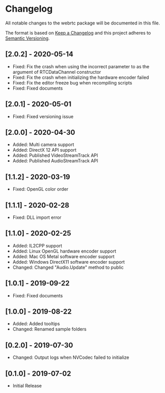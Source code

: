 # Changelog
All notable changes to the webrtc package will be documented in this file.

The format is based on [Keep a Changelog](http://keepachangelog.com/en/1.0.0/)
and this project adheres to [Semantic Versioning](http://semver.org/spec/v2.0.0.html).

## [2.0.2] - 2020-05-14

- Fixed: Fix the crash when using the incorrect parameter to as the argument of RTCDataChannel constructor
- Fixed: Fix the crash when initializing the hardware encoder failed
- Fixed: Fix the editor freeze bug when recompiling scripts
- Fixed: Fixed documents

## [2.0.1] - 2020-05-01

- Fixed: Fixed versioning issue

## [2.0.0] - 2020-04-30

- Added: Multi camera support
- Added: DirectX 12 API support
- Added: Published VideoStreamTrack API
- Added: Published AudioStreamTrack API

## [1.1.2] - 2020-03-19

- Fixed: OpenGL color order

## [1.1.1] - 2020-02-28

- Fixed: DLL import error

## [1.1.0] - 2020-02-25

- Added: IL2CPP support
- Added: Linux OpenGL hardware encoder support
- Added: Mac OS Metal software encoder support
- Added: Windows DirectX11 software encoder support
- Changed: Changed "Audio.Update" method to public

## [1.0.1] - 2019-09-22

- Fixed: Fixed documents

## [1.0.0] - 2019-08-22

- Added: Added tooltips
- Changed: Renamed sample folders

## [0.2.0] - 2019-07-30

- Changed: Output logs when NVCodec failed to initialize

## [0.1.0] - 2019-07-02

- Initial Release
